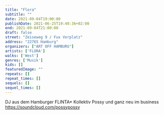 ```yaml
---
title: "Flora"
subtitle: ""
date: 2021-09-04T19:00:00
publishDate: 2021-06-25T19:40:36+02:00
end: 2021-09-04T21:00:00
draft: false
street: "Zeiseweg 9 / Fux Vorplatz"
address: "22765 Hamburg"
organizers: ["ART OFF HAMBURG"]
artists: ['FLORA']
walks: ['West']
genres: ['Musik']
kids: []
featuredImage: ""
repeats: []
repeat_times: []
sequels: []
sequel_times: []
---
```


DJ aus dem Hamburger FLINTA\* Kollektiv Possy und ganz neu im business https://soundcloud.com/possypossy